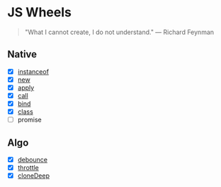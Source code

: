 # JS Wheels

> "What I cannot create, I do not understand." — Richard Feynman

## Native

-   [x] [instanceof](./src/instanceof.js)
-   [x] [new](./src/new.js)
-   [x] [apply](./src/apply-and-call.js)
-   [x] [call](./src/apply-and-call.js)
-   [x] [bind](./src/bind.js)
-   [x] [class](./src/class.js)
-   [ ] promise

## Algo

-   [x] [debounce](./src/debounce.js)
-   [x] [throttle](./src/throttle.js)
-   [x] [cloneDeep](./src/deepClone.js)
